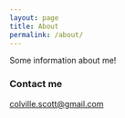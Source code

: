 ```yaml
---
layout: page
title: About
permalink: /about/
---
```


Some information about me!

### Contact me

[colville.scott@gmail.com](mailto:colville.scott@gmail.com)
